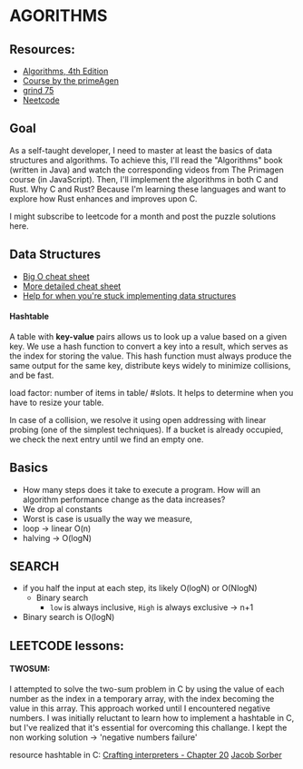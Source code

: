 # AGORITHMS

## Resources:
- [Algorithms, 4th Edition](https://algs4.cs.princeton.edu/home/)
- [Course by the primeAgen](https://frontendmasters.com/courses/algorithms/)
- [grind 75](https://www.techinterviewhandbook.org/grind75)
- [Neetcode](https://neetcode.io/roadmap)

## Goal
As a self-taught developer, I need to master at least the basics of data structures and algorithms. To achieve this, I'll read the "Algorithms" book (written in Java) and watch the corresponding videos from The Primagen course (in JavaScript). Then, I'll implement the algorithms in both C and Rust. Why C and Rust? Because I'm learning these languages and want to explore how Rust enhances and improves upon C.

I might subscribe to leetcode for a month and post the puzzle solutions here.

## Data Structures

- [Big O cheat sheet](https://www.bigocheatsheet.com/)
- [More detailed cheat sheet](https://bigocheatsheet.io/)
- [Help for when you're stuck implementing data structures](https://www.youtube.com/watch?v=VOpjAHCee7c&list=PL9IEJIKnBJjFiudyP6wSXmykrn67Ykqib&ab_channel=JacobSorber)

#### Hashtable
A table with __key-value__ pairs allows us to look up a value based on a given key. We use a hash function to convert a key into a result, which serves as the index for storing the value. This hash function must always produce the same output for the same key, distribute keys widely to minimize collisions, and be fast.

load factor: number of items in table/ #slots. It helps to determine when you have to resize your table.

In case of a collision, we resolve it using open addressing with linear probing (one of the simplest techniques). If a bucket is already occupied, we check the next entry until we find an empty one.

## Basics

- How many steps does it take to execute a program. How will an algorithm performance change as the data increases?
- We drop al constants
- Worst is case is usually the way we measure,
- loop -> linear O(n)
- halving -> O(logN)

## SEARCH

- if you half the input at each step, its likely O(logN) or O(NlogN)
    - Binary search
        - `low` is always inclusive, `High` is always exclusive -> n+1
- Binary search is O(logN)

## LEETCODE lessons:

#### TWOSUM:

I attempted to solve the two-sum problem in C by using the value of each number as the index in a temporary array, with the index becoming the value in this array. This approach worked until I encountered negative numbers. I was initially reluctant to learn how to implement a hashtable in C, but I've realized that it's essential for overcoming this challange.
I kept the non working solution -> 'negative numbers failure'

resource hashtable in C:
[Crafting interpreters - Chapter 20](https://craftinginterpreters.com/hash-tables.html)
[Jacob Sorber](https://www.youtube.com/watch?v=2Ti5yvumFTU&t=1084s&ab_channel=JacobSorber)


